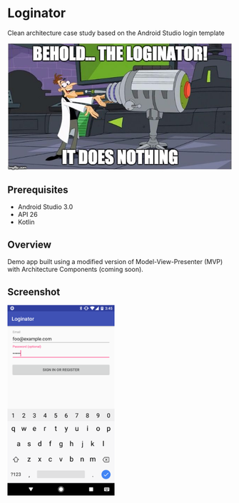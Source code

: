 # Loginator
Clean architecture case study based on the Android Studio login template

<img src="files/cover-image.jpg" width="641">

## Prerequisites
* Android Studio 3.0
* API 26
* Kotlin

## Overview
Demo app built using a modified version of Model-View-Presenter (MVP) with Architecture Components (coming soon).

## Screenshot
<img src="files/screenshot.png" width="240">
